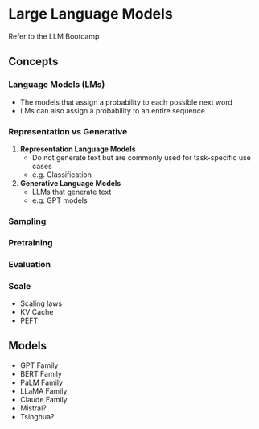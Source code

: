 # Large Language Models

Refer to the LLM Bootcamp

## Concepts

### Language Models (LMs)

- The models that assign a probability to each possible next word
- LMs can also assign a probability to an entire sequence

### Representation vs Generative

1. **Representation Language Models**
   - Do not generate text but are commonly used for task-specific use cases
   - e.g. Classification
2. **Generative Language Models**
   - LLMs that generate text
   - e.g. GPT models

### Sampling

### Pretraining

### Evaluation

### Scale

- Scaling laws
- KV Cache
- PEFT

## Models

- GPT Family
- BERT Family
- PaLM Family
- LLaMA Family
- Claude Family
- Mistral?
- Tsinghua?